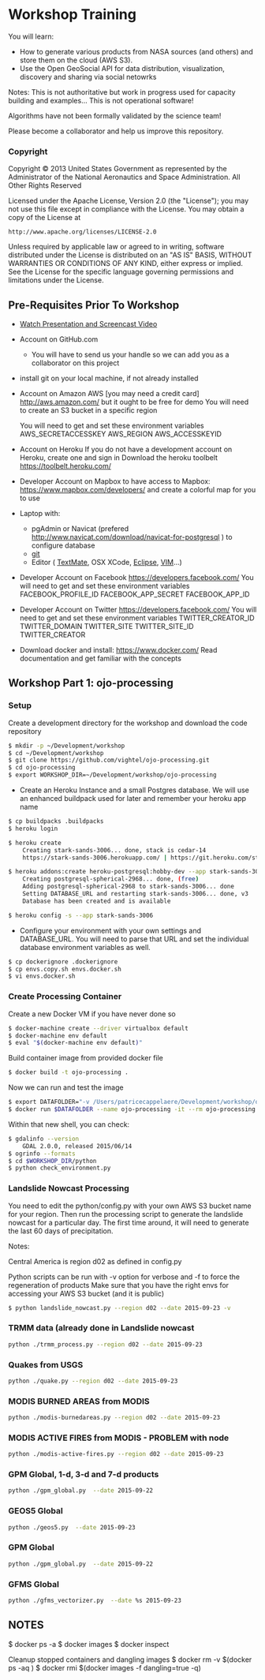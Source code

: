 Workshop Training
=======================

You will learn:
- How to generate various products from NASA sources (and others) and store them on the cloud (AWS S3).
- Use the Open GeoSocial API for data distribution, visualization, discovery and sharing via social netowrks

Notes: This is not authoritative but work in progress used for capacity building and examples... This is not operational software!

Algorithms have not been formally validated by the science team!

Please become a collaborator and help us improve this repository.

### Copyright

Copyright © 2013  United States Government as represented by the Administrator of the National Aeronautics and Space Administration.  All Other Rights Reserved

Licensed under the Apache License, Version 2.0 (the "License");
you may not use this file except in compliance with the License.
You may obtain a copy of the License at

    http://www.apache.org/licenses/LICENSE-2.0

Unless required by applicable law or agreed to in writing, software
distributed under the License is distributed on an "AS IS" BASIS,
WITHOUT WARRANTIES OR CONDITIONS OF ANY KIND, either express or implied.
See the License for the specific language governing permissions and
limitations under the License.

## Pre-Requisites Prior To Workshop

* [Watch Presentation and Screencast Video](https://github.com/vightel/FloodMapsWorkshop/blob/master/FloodMappingWorkshop.pptx)

* Account on GitHub.com
  * You will have to send us your handle so we can add you as a collaborator on this project

* install git on your local machine, if not already installed

* Account on Amazon AWS [you may need a credit card] http://aws.amazon.com/  but it ought to be free for demo
	You will need to create an S3 bucket in a specific region

	You will need to get and set these environment variables
	AWS_SECRETACCESSKEY
	AWS_REGION
	AWS_ACCESSKEYID
	
* Account on Heroku
	If you do not have a development account on Heroku, create one and sign in
	Download the heroku toolbelt https://toolbelt.heroku.com/
	
* Developer Account on Mapbox to have access to Mapbox: https://www.mapbox.com/developers/
	and create a colorful map for you to use

* Laptop with: 
  * pgAdmin or Navicat (prefered http://www.navicat.com/download/navicat-for-postgresql ) to configure database 
  * [git](http://git-scm.com/downloads)
  * Editor ( [TextMate](http://macromates.com/), OSX XCode, [Eclipse](https://www.eclipse.org/), [VIM](http://www.vim.org/)...)
  
* Developer Account on Facebook https://developers.facebook.com/
	You will need to get and set these environment variables
	FACEBOOK_PROFILE_ID
	FACEBOOK_APP_SECRET
	FACEBOOK_APP_ID

* Developer Account on Twitter https://developers.facebook.com/
	You will need to get and set these environment variables
	TWITTER_CREATOR_ID
	TWITTER_DOMAIN
	TWITTER_SITE
	TWITTER_SITE_ID
	TWITTER_CREATOR

* Download docker and install: https://www.docker.com/
	Read documentation and get familiar with the concepts

    
## Workshop Part 1: ojo-processing

### Setup

Create a development directory for the workshop and download the code repository

```bash
$ mkdir -p ~/Development/workshop
$ cd ~/Development/workshop
$ git clone https://github.com/vightel/ojo-processing.git
$ cd ojo-processing
$ export WORKSHOP_DIR=~/Development/workshop/ojo-processing
```

* Create an Heroku Instance and a small Postgres database.  We will use an enhanced buildpack used for later and remember your heroku app name

```bash
$ cp buildpacks .buildpacks
$ heroku login

$ heroku create
	Creating stark-sands-3006... done, stack is cedar-14
	https://stark-sands-3006.herokuapp.com/ | https://git.heroku.com/stark-sands-3006.git

$ heroku addons:create heroku-postgresql:hobby-dev --app stark-sands-3006
	Creating postgresql-spherical-2968... done, (free)
	Adding postgresql-spherical-2968 to stark-sands-3006... done
	Setting DATABASE_URL and restarting stark-sands-3006... done, v3
	Database has been created and is available

$ heroku config -s --app stark-sands-3006
```

* Configure your environment with your own settings and DATABASE_URL.  You will need to parse that URL and set the individual database environment variables as well.

```bash
$ cp dockerignore .dockerignore
$ cp envs.copy.sh envs.docker.sh
$ vi envs.docker.sh
```

### Create Processing Container

Create a new Docker VM if you have never done so

```bash
$ docker-machine create --driver virtualbox default
$ docker-machine env default
$ eval "$(docker-machine env default)"
```

Build container image from provided docker file

```bash
$ docker build -t ojo-processing .
```

Now we can run and test the image

```bash
$ export DATAFOLDER="-v /Users/patricecappelaere/Development/workshop/ojo-processing:/home/workshop/ojo-processing"
$ docker run $DATAFOLDER --name ojo-processing -it --rm ojo-processing /bin/bash -login
```
Within that new shell, you can check:
```bash
$ gdalinfo --version
	GDAL 2.0.0, released 2015/06/14
$ ogrinfo --formats
$ cd $WORKSHOP_DIR/python
$ python check_environment.py
```	
### Landslide Nowcast Processing

You need to edit the python/config.py with your own AWS S3 bucket name for your region.
Then run the processing script to generate the landslide nowcast for a particular day.
The first time around, it will need to generate the last 60 days of precipitation.

Notes: 

Central America is region d02 as defined in config.py

Python scripts can be run with -v option for verbose and -f to force the regeneration of products
Make sure that you have the right envs for accessing your AWS S3 bucket (and it is public)

```bash
$ python landslide_nowcast.py --region d02 --date 2015-09-23 -v
```	
### TRMM data (already done in Landslide nowcast
```bash
python ./trmm_process.py --region d02 --date 2015-09-23
```	

### Quakes from USGS
```bash
python ./quake.py --region d02 --date 2015-09-23
```	

### MODIS BURNED AREAS from MODIS
```bash
python ./modis-burnedareas.py --region d02 --date 2015-09-23
```	

### MODIS ACTIVE FIRES from MODIS  - PROBLEM with node
```bash
python ./modis-active-fires.py --region d02 --date 2015-09-23
```	

### GPM Global, 1-d, 3-d and 7-d products
```bash
python ./gpm_global.py  --date 2015-09-22
```	

### GEOS5 Global
```bash
python ./geos5.py  --date 2015-09-23
```	

### GPM Global
```bash
python ./gpm_global.py  --date 2015-09-22
```	

### GFMS Global
```bash
python ./gfms_vectorizer.py  --date %s 2015-09-23
```	

## NOTES
$ docker ps -a
$ docker images
$ docker inspect

Cleanup stopped containers and dangling images
$ docker rm -v $(docker ps -aq )
$ docker rmi $(docker images -f dangling=true -q)
